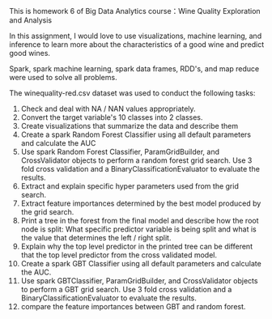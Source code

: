 This is homework 6 of Big Data Analytics course：Wine Quality Exploration and Analysis

In this assignment, I would love to use visualizations, machine learning, and inference to learn more about the characteristics of a good wine and predict good wines. 

Spark, spark machine learning, spark data frames, RDD's, and map reduce were used to solve all problems.

The winequality-red.csv dataset was used to conduct the following tasks:
1. Check and deal with NA / NAN values appropriately. 
2. Convert the target variable's 10 classes into 2 classes.
3. Create visualizations that summarize the data and describe them
4. Create a spark Random Forest Classifier using all default parameters and calculate the AUC
5. Use spark Random Forest Classifier, ParamGridBuilder, and CrossValidator objects to perform a random forest grid search. Use 3 fold cross validation and a BinaryClassificationEvaluator to evaluate the results. 
6. Extract and explain specific hyper parameters used from the grid search.
7. Extract feature importances determined by the best model produced by the grid search.
8. Print a tree in the forest from the final model and describe how the root node is split: What specific predictor variable is being split and what is the value that determines the left / right split. 
9. Explain why the top level predictor in the printed tree can be different that the top level predictor from the cross validated model.
10. Create a spark GBT Classifier using all default parameters and calculate the AUC.
11. Use spark GBTClassifier, ParamGridBuilder, and CrossValidator objects to perform a GBT grid search. Use 3 fold cross validation and a BinaryClassificationEvaluator to evaluate the results. 
12. compare the feature importances between GBT and random forest.


